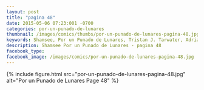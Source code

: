 ```yaml
---
layout: post
title: "pagina 48"
date: 2015-05-06 07:23:001 -0700
categories: por-un-punado-de-lunares
thumbnail: /images/comics/thumbs/por-un-punado-de-lunares-pagina-48.jpg
keywords: Shamsee, Por un Punado de Lunares, Tristan J. Tarwater, Adrian Ricker
description: Shamsee Por un Punado de Lunares - pagina 48
facebook_type: 
facebook_image: /images/comics/por-un-punado-de-lunares-pagina-48.jpg
---
```

{% include figure.html src="por-un-punado-de-lunares-pagina-48.jpg" alt="Por un Punado de Lunares Page 48" %}